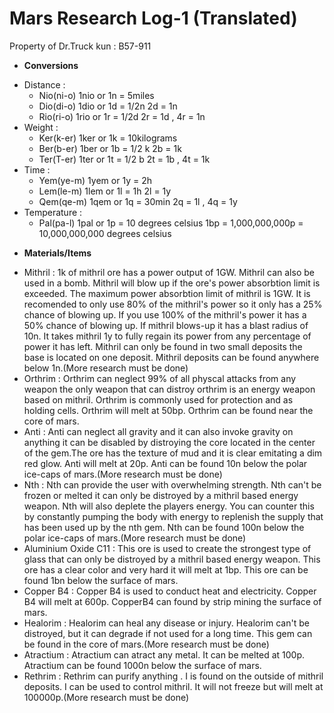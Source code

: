 # Mars Research Log-1 (Translated)
Property of Dr.Truck kun : B57-911
+ **Conversions**
 - Distance :
   - Nio(ni-o) 1nio or 1n = 5miles
   - Dio(di-o) 1dio or 1d = 1/2n  2d = 1n
   - Rio(ri-o) 1rio or 1r = 1/2d  2r = 1d , 4r = 1n
 - Weight :
   - Ker(k-er) 1ker or 1k = 10kilograms
   - Ber(b-er) 1ber or 1b = 1/2 k   2b = 1k
   - Ter(T-er) 1ter or 1t = 1/2 b   2t = 1b , 4t = 1k
 - Time :
   - Yem(ye-m) 1yem or 1y = 2h
   - Lem(le-m) 1lem or 1l = 1h   2l = 1y
   - Qem(qe-m) 1qem or 1q = 30min  2q = 1l , 4q = 1y
 - Temperature :
   - Pal(pa-l) 1pal or 1p = 10 degrees celsius 1bp = 1,000,000,000p = 10,000,000,000 degrees celsius
+ **Materials/Items**
 - Mithril :
     1k of mithril ore has a power output of 1GW. Mithril can also be used in a bomb. Mithril will blow up if the ore's power absorbtion limit is exceeded. The maximum power absorbtion limit of mithril is 1GW. It is recomended to only 
   use 80% of the mithril's power so it only has a 25% chance of blowing up. If you use 100% of the mithril's power it has a 50% chance of blowing up. If mithril blows-up it has a blast radius of 10n. It takes mithril 1y to fully regain 
   its power from any percentage of power it has left. Mithril can only be found in two small deposits the base is located on one deposit. Mithril deposits can be found anywhere below 1n.(More research must be done)
 - Orthrim :
       Orthrim can neglect 99% of all physcal attacks from any weapon the only weapon that can distroy orthrim is an energy weapon based on mithril. Orthrim is commonly used for protection and as holding cells. Orthrim will melt at 50bp.
   Orthrim can be found near the core of mars.
 - Anti :
       Anti can neglect all gravity and it can also invoke gravity on anything it can be disabled by distroying the core located in the center of the gem.The ore has the texture of mud and it is clear emitating a dim red glow. Anti will 
   melt at  20p. Anti can  be found 10n below the polar ice-caps of mars.(More research must be done)
 - Nth :
       Nth can provide the user with overwhelming strength. Nth can't be frozen or melted it can only be distroyed by a mithril based energy weapon. Nth will also deplete the players energy. You can counter this by constantly pumping 
   the body with energy to replenish the supply that has been used up by the nth gem. Nth can be found 100n below the polar ice-caps of mars.(More research must be done)
 - Aluminium Oxide C11 :
       This ore is used to create the strongest type of glass that can only be distroyed by a mithril based energy weapon. This ore has a clear color and very hard it will melt at 1bp. This ore can be found 1bn below the surface of mars.
 - Copper B4 :
       Copper B4 is used to conduct heat and electricity. Copper B4 will melt at 600p. CopperB4 can found by strip mining the surface of mars.
 - Healorim :
       Healorim can heal any disease or injury. Healorim can't be distroyed, but it can degrade if not used for a long time. This gem can be found in the core of mars.(More research must be done)
 - Atractium :
       Atractium can atract any metal. It can be melted at 100p. Atractium can be found 1000n below the surface of mars.
 - Rethrim :
       Rethrim can purify anything . I is found on the outside of mithril deposits. I can be used to control mithril. It will not freeze but will melt at 100000p.(More research must be done)
